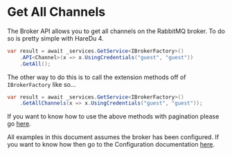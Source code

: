 # Get All Channels

The Broker API allows you to get all channels on the RabbitMQ broker. To do so is pretty simple with HareDu 4.

```c#
var result = await _services.GetService<IBrokerFactory>()
    .API<Channel>(x => x.UsingCredentials("guest", "guest"))
    .GetAll();
```

The other way to do this is to call the extension methods off of ```IBrokerFactory``` like so...

```c#
var result = await _services.GetService<IBrokerFactory>()
    .GetAllChannels(x => x.UsingCredentials("guest", "guest"));
```

If you want to know how to use the above methods with pagination please go [here](https://github.com/ahives/HareDu3/blob/master/docs/pagination.md).

All examples in this document assumes the broker has been configured. If you want to know how then go to the Configuration documentation [here](https://github.com/ahives/HareDu3/blob/master/docs/configuration.md).

